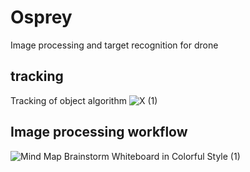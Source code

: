 # Osprey
Image processing and target recognition for drone

## tracking
Tracking of object algorithm
![X (1)](https://github.com/Ajmalva/Osprey/assets/84183186/b536ddf3-57c0-4df0-8f1d-cb86c35ee2f1)

## Image processing workflow
![Mind Map Brainstorm Whiteboard in Colorful Style (1)](https://github.com/Ajmalva/Osprey/assets/84183186/959d32b2-6969-420e-8a55-58490644970c)
